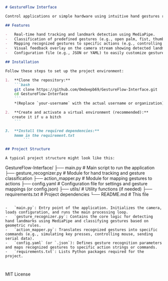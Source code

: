 ```markdown
# GestureFlow Interface

Control applications or simple hardware using intuitive hand gestures recognized in real-time via webcam, bringing advanced human-computer interaction to your desktop. This project uses computer vision techniques to track hand movements and recognize predefined gestures, mapping them to configurable actions.

## Features

-   Real-time hand tracking and landmark detection using MediaPipe.
-   Classification of predefined gestures (e.g., open palm, fist, thumbs up, pointing) based on landmark geometry.
-   Mapping recognized gestures to specific actions (e.g., controlling mouse pointer, keyboard shortcuts, toggling an LED via Arduino/Raspberry Pi).
-   Visual feedback overlay on the camera stream showing detected landmarks and the currently recognized gesture.
-   Configuration file (e.g., JSON or YAML) to easily customize gesture-to-action mappings.

## Installation

Follow these steps to set up the project environment:

1.  **Clone the repository:**
    ```bash
    git clone https://github.com/Omdeepb69/GestureFlow-Interface.git
    cd GestureFlow-Interface
    ```
    *(Replace `your-username` with the actual username or organization)*

2.  **Create and activate a virtual environment (recommended):**
   create it if u a bitch
    ```

3.  **Install the required dependencies:**
    hmmm in the requirement.txt
        ```

## Project Structure

A typical project structure might look like this:

```
GestureFlow-Interface/
├── main.py                 # Main script to run the application
├── gesture_recognizer.py   # Module for hand tracking and gesture classification
├── action_mapper.py        # Module for mapping gestures to actions
├── config.yaml             # Configuration file for settings and gesture mappings (or config.json)
├── utils/                    # Utility functions (if needed)
├── requirements.txt        # Project dependencies
└── README.md               # This file
```

-   `main.py`: Entry point of the application. Initializes the camera, loads configuration, and runs the main processing loop.
-   `gesture_recognizer.py`: Contains the core logic for detecting hand landmarks using MediaPipe and classifying gestures based on geometric rules.
-   `action_mapper.py`: Translates recognized gestures into specific commands (e.g., simulating key presses, controlling mouse, sending serial data).
-   `config.yaml` (or `.json`): Defines gesture recognition parameters and maps recognized gestures to specific action strings or commands.
-   `requirements.txt`: Lists Python packages required for the project.



```
MIT License

```
